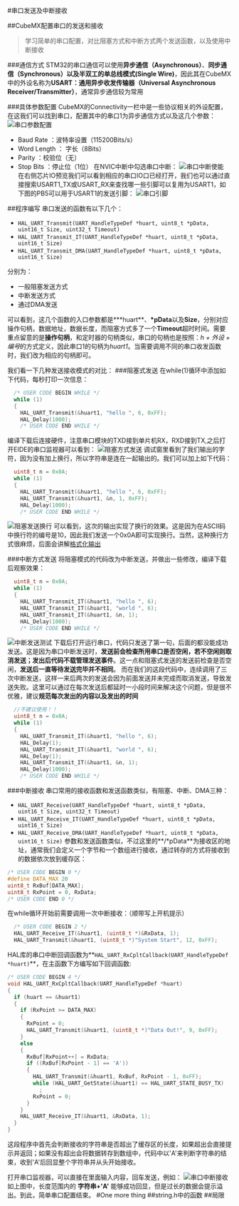 #串口发送及中断接收

##CubeMX配置串口的发送和接收
>学习简单的串口配置，对比阻塞方式和中断方式两个发送函数，以及使用中断接收

###通信方式
STM32的串口通信可以使用**异步通信（Asynchronous）**、**同步通信（Synchronous）**以及半双工的**单总线模式(Single Wire)**，因此其在CubeMX中的外设名称为**USART：通用异步收发传输器（Universal Asynchronous Receiver/Transmitter）**，通常异步通信较为常用

###具体参数配置
CubeMX的Connectivity一栏中是一些协议相关的外设配置，在这我们可以找到串口，配置其中的串口1为异步通信方式以及这几个参数：
![串口参数配置](assets\串口参数配置.png)
- Baud Rate ：波特率设置（115200Bits/s）
- Word Length ： 字长（8Bits）
- Parity ：校验位（无）
- Stop Bits ：停止位（1位）
在NVIC中断中勾选串口中断：
![串口中断使能](assets\串口中断使能.png)
在右侧芯片IO预览我们可以看到相应的串口IO口已经打开，我们也可以通过直接搜索USART1_TX或USART_RX来查找哪一些引脚可以复用为USART1，如下图的PB5可以用于USART1的发送引脚：
![串口引脚](assets\串口引脚.png)

##程序编写
串口发送的函数有以下几个：
- ` HAL_UART_Transmit(UART_HandleTypeDef *huart, uint8_t *pData, uint16_t Size, uint32_t Timeout) `
- ` HAL_UART_Transmit_IT(UART_HandleTypeDef *huart, uint8_t *pData, uint16_t Size) `
- ` HAL_UART_Transmit_DMA(UART_HandleTypeDef *huart, uint8_t *pData, uint16_t Size) `

分别为：
- 一般阻塞发送方式
- 中断发送方式
- 通过DMA发送

可以看到，这几个函数的入口参数都是**\*huart**、**\*pData**以及**Size**，分别对应操作句柄，数据地址，数据长度，而阻塞方式多了一个**Timeout**超时时间。需要重点留意的是**操作句柄**，和定时器的句柄类似，串口的句柄也是按照：*h + 外设 + 编号*的方式定义，因此串口1的句柄为*huart1*。当需要调用不同的串口收发函数时，我们改为相应的句柄即可。

我们看一下几种发送接收模式的对比：
###阻塞式发送
在while(1)循环中添加如下代码，每秒打印一次信息：
```c
  /* USER CODE BEGIN WHILE */
  while (1)
  {
    HAL_UART_Transmit(&huart1, "hello ", 6, 0xFF);
    HAL_Delay(1000);
    /* USER CODE END WHILE */
```
编译下载后连接硬件，注意串口模块的TXD接到单片机RX，RXD接到TX,之后打开EIDE的串口监视器可以看到：
![阻塞方式发送](assets\阻塞方式发送.png)
调试窗里看到了我们输出的字符，因为没有加上换行，所以字符串是连在一起输出的。我们可以加上如下代码：
```c
  uint8_t n = 0x0A;
  while (1)
  {
    HAL_UART_Transmit(&huart1, "hello ", 6, 0xFF);
    HAL_UART_Transmit(&huart1, &n, 1, 0xFF);
    HAL_Delay(1000);
    /* USER CODE END WHILE */
```
![阻塞发送换行](assets\阻塞发送换行.png)
可以看到，这次的输出实现了换行的效果。这是因为在ASCII码中换行符的编号是10，因此我们发送一个0x0A即可实现换行。当然，这种换行方式很麻烦，后面会讲解[格式化输出](.\串口的格式化输出)

###中断方式发送
将阻塞模式的代码改为中断发送，并做出一些修改，编译下载后观察效果：
```c
  uint8_t n = 0x0A;
  while (1)
  {
    HAL_UART_Transmit_IT(&huart1, "hello ", 6);
    HAL_UART_Transmit_IT(&huart1, "world ", 6);
    HAL_UART_Transmit_IT(&huart1, &n, 1);
    HAL_Delay(1000);
    /* USER CODE END WHILE */
```
![中断发送测试](assets\中断发送测试.png)
下载后打开运行串口，代码只发送了第一句，后面的都没能成功发送。这是因为串口中断发送时，**发送前会检查所用串口是否空闲，若不空闲则取消发送；发出后代码不载管理发送事件**。这一点和阻塞式发送的发送前检查是否空闲，**发送后一直等待发送完毕并不相同**。
而在我们的这段代码中，连续调用了三次中断发送，这样一来后两次的发送会因为前面发送并未完成而取消发送，导致发送失败。这里可以通过在每次发送后都延时一小段时间来解决这个问题，但是很不优雅，建议**规范每次发出的内容以及发出的时间**
```c
  //不建议使用！！
  uint8_t n = 0x0A;
  while (1)
  {
    HAL_UART_Transmit_IT(&huart1, "hello ", 6);
    HAL_Delay(1);
    HAL_UART_Transmit_IT(&huart1, "world ", 6);
    HAL_Delay(1);
    HAL_UART_Transmit_IT(&huart1, &n, 1);
    HAL_Delay(1000);
    /* USER CODE END WHILE */
```

###中断接收
串口常用的接收函数和发送函数类似，有阻塞、中断、DMA三种：
- ` HAL_UART_Receive(UART_HandleTypeDef *huart, uint8_t *pData, uint16_t Size, uint32_t Timeout) `
- ` HAL_UART_Receive_IT(UART_HandleTypeDef *huart, uint8_t *pData, uint16_t Size) `
- ` HAL_UART_Receive_DMA(UART_HandleTypeDef *huart, uint8_t *pData, uint16_t Size) `
参数和发送函数类似，不过这里的**/*pData**为接收区的地址，通常我们会定义一个字节和一个数组进行接收，通过转存的方式将接收到的数据依次放到缓存区：
```c
/* USER CODE BEGIN 0 */
#define DATA_MAX 20
uint8_t RxBuf[DATA_MAX];
uint8_t RxPoint = 0, RxData;
/* USER CODE END 0 */
```
在while循环开始前需要调用一次中断接收：（顺带写上开机提示）
```c
  /* USER CODE BEGIN 2 */
  HAL_UART_Receive_IT(&huart1, (uint8_t *)&RxData, 1);
  HAL_UART_Transmit(&huart1, (uint8_t *)"System Start", 12, 0xFF);
```
HAL库的串口中断回调函数为**`HAL_UART_RxCpltCallback(UART_HandleTypeDef *huart)`**，在主函数下方编写如下回调函数:
```c
/* USER CODE BEGIN 4 */
void HAL_UART_RxCpltCallback(UART_HandleTypeDef *huart)
{
  if (huart == &huart1)
  {
    if (RxPoint >= DATA_MAX)
    {
      RxPoint = 0;
      HAL_UART_Transmit(&huart1, (uint8_t *)"Data Out!", 9, 0xFF);
    }
    else
    {
      RxBuf[RxPoint++] = RxData;
      if ((RxBuf[RxPoint - 1] == 'A'))
      {
        HAL_UART_Transmit(&huart1, RxBuf, RxPoint - 1, 0xFF);
        while (HAL_UART_GetState(&huart1) == HAL_UART_STATE_BUSY_TX)
          ;
        RxPoint = 0;
      }
    }
    HAL_UART_Receive_IT(&huart1, &RxData, 1);
  }
}
```
这段程序中首先会判断接收的字符串是否超出了缓存区的长度，如果超出会直接提示并返回；如果没有超出会将数据转存到数组中，代码中以'A'来判断字符串的结束，收到'A'后回显整个字符串并从头开始接收。

打开串口监视器，可以直接在里面输入内容，回车发送，例如：
![串口中断接收](assets\串口中断接收.png)
如上图中，长度范围内的 **字符串+'A'** 能够成功回显，但是过长的数据会提示溢出。到此，简单串口配置结束。
#One more thing
##string.h中的函数
##局限